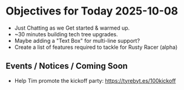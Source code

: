 # Objectives for Today 2025-10-08

- Just Chatting as we Get started & warmed up.
- ~30 minutes building tech tree upgrades.
- Maybe adding a "Text Box" for multi-line support?
- Create a list of features required to tackle for Rusty Racer (alpha)

## Events / Notices / Coming Soon

- Help Tim promote the kickoff party: https://tyrebyt.es/100kickoff
